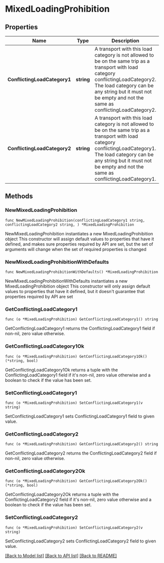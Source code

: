 # MixedLoadingProhibition

## Properties

Name | Type | Description | Notes
------------ | ------------- | ------------- | -------------
**ConflictingLoadCategory1** | **string** | A transport with this load category is not allowed to be on the same trip as a transport with load category conflictingLoadCategory2. The load category can be any string but it must not be empty and not the same as conflictingLoadCategory2. | 
**ConflictingLoadCategory2** | **string** | A transport with this load category is not allowed to be on the same trip as a transport with load category conflictingLoadCategory1. The load category can be any string but it must not be empty and not the same as conflictingLoadCategory1. | 

## Methods

### NewMixedLoadingProhibition

`func NewMixedLoadingProhibition(conflictingLoadCategory1 string, conflictingLoadCategory2 string, ) *MixedLoadingProhibition`

NewMixedLoadingProhibition instantiates a new MixedLoadingProhibition object
This constructor will assign default values to properties that have it defined,
and makes sure properties required by API are set, but the set of arguments
will change when the set of required properties is changed

### NewMixedLoadingProhibitionWithDefaults

`func NewMixedLoadingProhibitionWithDefaults() *MixedLoadingProhibition`

NewMixedLoadingProhibitionWithDefaults instantiates a new MixedLoadingProhibition object
This constructor will only assign default values to properties that have it defined,
but it doesn't guarantee that properties required by API are set

### GetConflictingLoadCategory1

`func (o *MixedLoadingProhibition) GetConflictingLoadCategory1() string`

GetConflictingLoadCategory1 returns the ConflictingLoadCategory1 field if non-nil, zero value otherwise.

### GetConflictingLoadCategory1Ok

`func (o *MixedLoadingProhibition) GetConflictingLoadCategory1Ok() (*string, bool)`

GetConflictingLoadCategory1Ok returns a tuple with the ConflictingLoadCategory1 field if it's non-nil, zero value otherwise
and a boolean to check if the value has been set.

### SetConflictingLoadCategory1

`func (o *MixedLoadingProhibition) SetConflictingLoadCategory1(v string)`

SetConflictingLoadCategory1 sets ConflictingLoadCategory1 field to given value.


### GetConflictingLoadCategory2

`func (o *MixedLoadingProhibition) GetConflictingLoadCategory2() string`

GetConflictingLoadCategory2 returns the ConflictingLoadCategory2 field if non-nil, zero value otherwise.

### GetConflictingLoadCategory2Ok

`func (o *MixedLoadingProhibition) GetConflictingLoadCategory2Ok() (*string, bool)`

GetConflictingLoadCategory2Ok returns a tuple with the ConflictingLoadCategory2 field if it's non-nil, zero value otherwise
and a boolean to check if the value has been set.

### SetConflictingLoadCategory2

`func (o *MixedLoadingProhibition) SetConflictingLoadCategory2(v string)`

SetConflictingLoadCategory2 sets ConflictingLoadCategory2 field to given value.



[[Back to Model list]](../README.md#documentation-for-models) [[Back to API list]](../README.md#documentation-for-api-endpoints) [[Back to README]](../README.md)


